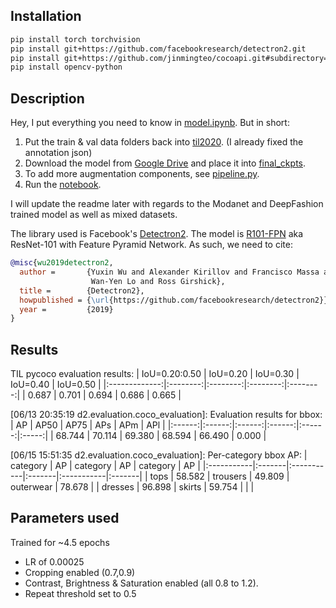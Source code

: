 ## Installation
```bash
pip install torch torchvision
pip install git+https://github.com/facebookresearch/detectron2.git
pip install git+https://github.com/jinmingteo/cocoapi.git#subdirectory=PythonAPI
pip install opencv-python
```

## Description
Hey, I put everything you need to know in [model.ipynb](notebooks/model_til_pure.ipynb). But in short:
1. Put the train & val data folders back into [til2020](data/til2020). (I already fixed the annotation json)
2. Download the model from [Google Drive](https://drive.google.com/file/d/1NAqYvcLSyLfB8IV8DuXoiDmZrW857byV/view?usp=sharing) and place it into [final_ckpts](final_ckpts).
3. To add more augmentation components, see [pipeline.py](notebooks/scripts/pipeline.py).
4. Run the [notebook](notebooks/model.ipynb).

I will update the readme later with regards to the Modanet and DeepFashion trained model as well as mixed datasets.

The library used is Facebook's [Detectron2](https://github.com/facebookresearch/detectron2). The model is [R101-FPN](https://github.com/facebookresearch/detectron2/blob/master/MODEL_ZOO.md#faster-r-cnn) aka ResNet-101 with Feature Pyramid Network. As such, we need to cite:

```BibTeX
@misc{wu2019detectron2,
  author =       {Yuxin Wu and Alexander Kirillov and Francisco Massa and
                  Wan-Yen Lo and Ross Girshick},
  title =        {Detectron2},
  howpublished = {\url{https://github.com/facebookresearch/detectron2}},
  year =         {2019}
}
```

## Results
TIL pycoco evaluation results:
| IoU=0.20:0.50 | IoU=0.20 | IoU=0.30 | IoU=0.40 | IoU=0.50 |
|:-------------:|:--------:|:--------:|:--------:|:--------:|
|     0.687     |  0.701   |   0.694  |   0.686  |   0.665  |

[06/13 20:35:19 d2.evaluation.coco_evaluation]: Evaluation results for bbox: 
|   AP   |  AP50  |  AP75  |  APs   |  APm   |  APl  |
|:------:|:------:|:------:|:------:|:------:|:-----:|
| 68.744 | 70.114 | 69.380 | 68.594 | 66.490 | 0.000 |

[06/15 15:51:35 d2.evaluation.coco_evaluation]: Per-category bbox AP: 
| category   | AP     | category   | AP     | category   | AP     |
|:-----------|:-------|:-----------|:-------|:-----------|:-------|
| tops       | 58.582 | trousers   | 49.809 | outerwear  | 78.678 |
| dresses    | 96.898 | skirts     | 59.754 |            |        |

## Parameters used
Trained for ~4.5 epochs
- LR of 0.00025
- Cropping enabled (0.7,0.9)
- Contrast, Brightness & Saturation enabled (all 0.8 to 1.2).
- Repeat threshold set to 0.5
